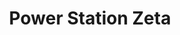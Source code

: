 ---
mission_id: powersta
editorsChoice:
title: "Power Station Zeta"
authors: 
    - "Rick Schmidt"
date:
filename: "powersta.zip"
description: "The Rebel High Command has learned that the Dark Troopers are powered by a small yet powerful energy chip.  This chip is manufactured at an unknown location.  However, the chips are energized at a secret facility, code named Power Station Zeta. The destruction of this facility seems to be the only way to slow down the destruction and terror that these new weapons of the Empire are causing."
heroImage: 
levelReplaced:	IMPCITY
difficulty: yes
bm:	no
fme: no
wax: no
three_do: yes
voc: yes
gmd: no
vue: yes
lfd: no
base: "New level from scratch" 
editors: "DFUSE 1.00"

---